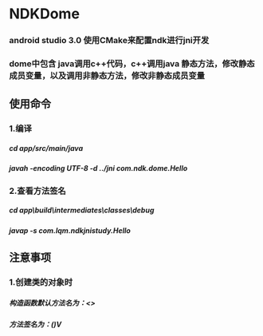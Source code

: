 # NDKDome
### android studio 3.0 使用CMake来配置ndk进行jni开发
### dome中包含 java调用c++代码，c++调用java 静态方法，修改静态成员变量，以及调用非静态方法，修改非静态成员变量

## 使用命令
### 1.编译
##### cd app/src/main/java
##### javah -encoding UTF-8 -d ../jni com.ndk.dome.Hello

### 2.查看方法签名
##### cd app\build\intermediates\classes\debug
##### javap -s com.lqm.ndkjnistudy.Hello

## 注意事项
### 1.创建类的对象时
##### 构造函数默认方法名为：<<int>>
##### 方法签名为：()V
